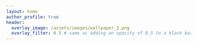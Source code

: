 ```yaml
---
layout: home
author_profile: true
header:
  overlay_image: /assets/images/wallpaper_2.png
  overlay_filter: 0.5 # same as adding an opacity of 0.5 to a black background
---
```

